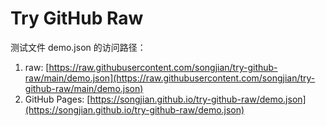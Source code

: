 Try GitHub Raw
=======

测试文件 demo.json 的访问路径：

1. raw: [https://raw.githubusercontent.com/songjian/try-github-raw/main/demo.json](https://raw.githubusercontent.com/songjian/try-github-raw/main/demo.json)
2. GitHub Pages: [https://songjian.github.io/try-github-raw/demo.json](https://songjian.github.io/try-github-raw/demo.json)
